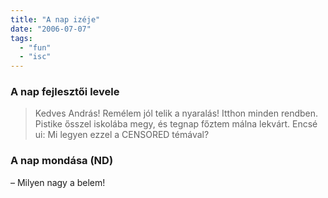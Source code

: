 ```yaml
---
title: "A nap izéje"
date: "2006-07-07"
tags: 
  - "fun"
  - "isc"
---
```


### A nap fejlesztői levele

> Kedves András! Remélem jól telik a nyaralás! Itthon minden rendben. Pistike ősszel iskolába megy, és tegnap főztem málna lekvárt. Encsé ui: Mi legyen ezzel a CENSORED témával?

### A nap mondása (ND)

– Milyen nagy a belem!

